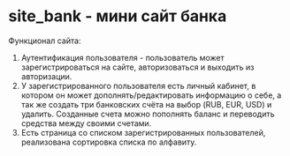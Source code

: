 # site_bank - мини сайт банка
Функционал сайта:
1. Аутентификация пользователя - пользователь может зарегистрироваться на сайте, авторизоваться и выходить из авторизации.
2. У зарегистрированного пользователя есть личный кабинет, в котором он может дополнять/редактировать информацию о себе, а так же создать три банковских счёта на выбор (RUB, EUR, USD) и удалить. Созданные счета можно пополнять баланс и переводить средства между своими счетами.
3. Есть страница со списком зарегистрированных пользователей, реализована сортировка списка по алфавиту.
